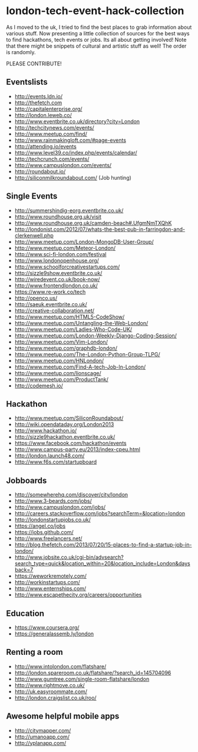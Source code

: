 london-tech-event-hack-collection
=================================

As I moved to the uk, I tried to find the best places to grab information about various stuff. Now presenting a little collection of sources for the best ways to find hackathons, tech events or jobs. Its all about getting involved! 
Note that there might be snippets of cultural and artistic stuff as well! The order is randomly.

PLEASE CONTRIBUTE!

Eventslists
------------
* http://events.ldn.io/
* http://thefetch.com
* http://capitalenterprise.org/
* http://london.leweb.co/
* http://www.eventbrite.co.uk/directory?city=London
* http://techcitynews.com/events/
* http://www.meetup.com/find/
* http://www.rainmakingloft.com/#page-events
* http://attending.io/events
* http://www.level39.co/index.php/events/calendar/
* http://techcrunch.com/events/
* http://www.campuslondon.com/events/
* http://roundabout.io/
* http://siliconmilkroundabout.com/ (Job hunting)

Single Events
------------
* http://summershindig-eorg.eventbrite.co.uk/
* http://www.roundhouse.org.uk/visit
* http://www.roundhouse.org.uk/camden-beach#.UfgmNmTXQhK
* http://londonist.com/2012/07/whats-the-best-pub-in-farringdon-and-clerkenwell.php
* http://www.meetup.com/London-MongoDB-User-Group/
* http://www.meetup.com/Meteor-London/
* http://www.sci-fi-london.com/festival
* http://www.londonopenhouse.org/
* http://www.schoolforcreativestartups.com/
* http://sizzle9show.eventbrite.co.uk/
* http://wiredevent.co.uk/book-now/
* http://www.frontendlondon.co.uk/
* https://www.re-work.co/tech
* http://openco.us/
* http://saeuk.eventbrite.co.uk/
* http://creative-collaboration.net/
* http://www.meetup.com/HTML5-CodeShow/
* http://www.meetup.com/Untangling-the-Web-London/
* http://www.meetup.com/Ladies-Who-Code-UK/
* http://www.meetup.com/London-Weekly-Django-Coding-Session/
* http://www.meetup.com/Vim-London/
* http://www.meetup.com/graphdb-london/
* http://www.meetup.com/The-London-Python-Group-TLPG/
* http://www.meetup.com/HNLondon/
* http://www.meetup.com/Find-A-tech-Job-In-London/
* http://www.meetup.com/lionscage/
* http://www.meetup.com/ProductTank/
* http://codemesh.io/

Hackathon
------------
* http://www.meetup.com/SiliconRoundabout/
* http://wiki.opendataday.org/London2013
* http://www.hackathon.io/
* http://sizzle9hackathon.eventbrite.co.uk/
* https://www.facebook.com/hackathon/events
* http://www.campus-party.eu/2013/index-cpeu.html
* http://london.launch48.com/
* http://www.f6s.com/startupboard

Jobboards
------------
* http://somewherehq.com/discover/city/london
* http://www.3-beards.com/jobs/
* http://www.campuslondon.com/jobs/
* http://careers.stackoverflow.com/jobs?searchTerm=&location=london
* http://londonstartupjobs.co.uk/
* https://angel.co/jobs
* https://jobs.github.com/
* http://www.freelancers.net/
* http://blog.thefetch.com/2013/07/20/15-places-to-find-a-startup-job-in-london/
* http://www.jobsite.co.uk/cgi-bin/advsearch?search_type=quick&location_within=20&location_include=London&daysback=7
* https://weworkremotely.com/
* http://workinstartups.com/
* http://www.enternships.com/
* http://www.escapethecity.org/careers/opportunities

Education
------------
* https://www.coursera.org/
* https://generalassemb.ly/london

Renting a room
------------
* http://www.intolondon.com/flatshare/
* http://london.spareroom.co.uk/flatshare/?search_id=145704096
* http://www.gumtree.com/single-room-flatshare/london
* http://www.rightmove.co.uk/
* http://uk.easyroommate.com/
* http://london.craigslist.co.uk/roo/

Awesome helpful mobile apps
---------------------
* http://citymapper.com/
* http://umanoapp.com/
* http://yplanapp.com/
